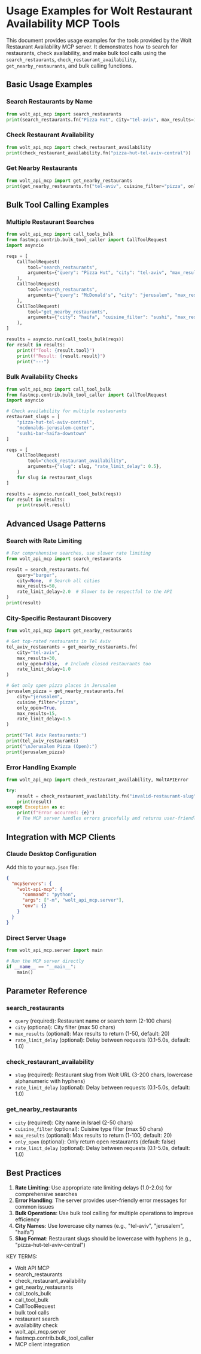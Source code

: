 # Usage Examples for Wolt Restaurant Availability MCP Tools

This document provides usage examples for the tools provided by the Wolt Restaurant Availability MCP server. It demonstrates how to search for restaurants, check availability, and make bulk tool calls using the `search_restaurants`, `check_restaurant_availability`, `get_nearby_restaurants`, and bulk calling functions.

## Basic Usage Examples

### Search Restaurants by Name

```python
from wolt_api_mcp import search_restaurants
print(search_restaurants.fn("Pizza Hut", city="tel-aviv", max_results=10))
```

### Check Restaurant Availability

```python  
from wolt_api_mcp import check_restaurant_availability
print(check_restaurant_availability.fn("pizza-hut-tel-aviv-central"))
```

### Get Nearby Restaurants

```python
from wolt_api_mcp import get_nearby_restaurants  
print(get_nearby_restaurants.fn("tel-aviv", cuisine_filter="pizza", only_open=True))
```

## Bulk Tool Calling Examples

### Multiple Restaurant Searches

```python
from wolt_api_mcp import call_tools_bulk
from fastmcp.contrib.bulk_tool_caller import CallToolRequest
import asyncio

reqs = [
    CallToolRequest(
        tool="search_restaurants",
        arguments={"query": "Pizza Hut", "city": "tel-aviv", "max_results": 5},
    ),
    CallToolRequest(
        tool="search_restaurants", 
        arguments={"query": "McDonald's", "city": "jerusalem", "max_results": 5},
    ),
    CallToolRequest(
        tool="get_nearby_restaurants",
        arguments={"city": "haifa", "cuisine_filter": "sushi", "max_results": 10},
    ),
]

results = asyncio.run(call_tools_bulk(reqs))
for result in results:
    print(f"Tool: {result.tool}")
    print(f"Result: {result.result}")
    print("---")
```

### Bulk Availability Checks

```python
from wolt_api_mcp import call_tool_bulk
from fastmcp.contrib.bulk_tool_caller import CallToolRequest
import asyncio

# Check availability for multiple restaurants
restaurant_slugs = [
    "pizza-hut-tel-aviv-central",
    "mcdonalds-jerusalem-center", 
    "sushi-bar-haifa-downtown"
]

reqs = [
    CallToolRequest(
        tool="check_restaurant_availability",
        arguments={"slug": slug, "rate_limit_delay": 0.5},
    )
    for slug in restaurant_slugs
]

results = asyncio.run(call_tool_bulk(reqs))
for result in results:
    print(result.result)
```

## Advanced Usage Patterns

### Search with Rate Limiting

```python
# For comprehensive searches, use slower rate limiting
from wolt_api_mcp import search_restaurants

result = search_restaurants.fn(
    query="burger",
    city=None,  # Search all cities
    max_results=50,
    rate_limit_delay=2.0  # Slower to be respectful to the API
)
print(result)
```

### City-Specific Restaurant Discovery

```python
from wolt_api_mcp import get_nearby_restaurants

# Get top-rated restaurants in Tel Aviv
tel_aviv_restaurants = get_nearby_restaurants.fn(
    city="tel-aviv",
    max_results=30,
    only_open=False,  # Include closed restaurants too
    rate_limit_delay=1.0
)

# Get only open pizza places in Jerusalem
jerusalem_pizza = get_nearby_restaurants.fn(
    city="jerusalem", 
    cuisine_filter="pizza",
    only_open=True,
    max_results=15,
    rate_limit_delay=1.5
)

print("Tel Aviv Restaurants:")
print(tel_aviv_restaurants)
print("\nJerusalem Pizza (Open):")
print(jerusalem_pizza)
```

### Error Handling Example

```python
from wolt_api_mcp import check_restaurant_availability, WoltAPIError

try:
    result = check_restaurant_availability.fn("invalid-restaurant-slug")
    print(result)
except Exception as e:
    print(f"Error occurred: {e}")
    # The MCP server handles errors gracefully and returns user-friendly messages
```

## Integration with MCP Clients

### Claude Desktop Configuration

Add this to your `mcp.json` file:

```json
{
  "mcpServers": {
    "wolt-api-mcp": {
      "command": "python",
      "args": ["-m", "wolt_api_mcp.server"],
      "env": {}
    }
  }
}
```

### Direct Server Usage

```python
from wolt_api_mcp.server import main

# Run the MCP server directly
if __name__ == "__main__":
    main()
```

## Parameter Reference

### search_restaurants

- `query` (required): Restaurant name or search term (2-100 chars)
- `city` (optional): City filter (max 50 chars)  
- `max_results` (optional): Max results to return (1-50, default: 20)
- `rate_limit_delay` (optional): Delay between requests (0.1-5.0s, default: 1.0)

### check_restaurant_availability

- `slug` (required): Restaurant slug from Wolt URL (3-200 chars, lowercase alphanumeric with hyphens)
- `rate_limit_delay` (optional): Delay between requests (0.1-5.0s, default: 1.0)

### get_nearby_restaurants

- `city` (required): City name in Israel (2-50 chars)
- `cuisine_filter` (optional): Cuisine type filter (max 50 chars)
- `max_results` (optional): Max results to return (1-100, default: 20)
- `only_open` (optional): Only return open restaurants (default: false)
- `rate_limit_delay` (optional): Delay between requests (0.1-5.0s, default: 1.0)

## Best Practices

1. **Rate Limiting**: Use appropriate rate limiting delays (1.0-2.0s) for comprehensive searches
2. **Error Handling**: The server provides user-friendly error messages for common issues
3. **Bulk Operations**: Use bulk tool calling for multiple operations to improve efficiency
4. **City Names**: Use lowercase city names (e.g., "tel-aviv", "jerusalem", "haifa")
5. **Slug Format**: Restaurant slugs should be lowercase with hyphens (e.g., "pizza-hut-tel-aviv-central")

KEY TERMS:
* Wolt API MCP
* search_restaurants  
* check_restaurant_availability
* get_nearby_restaurants
* call_tools_bulk
* call_tool_bulk
* CallToolRequest
* bulk tool calls
* restaurant search
* availability check
* wolt_api_mcp.server
* fastmcp.contrib.bulk_tool_caller
* MCP client integration